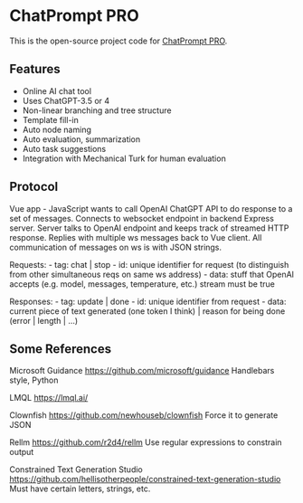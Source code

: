 # ChatPrompt PRO

This is the open-source project code for [ChatPrompt PRO](https://chatprompt.pro).

## Features

* Online AI chat tool
* Uses ChatGPT-3.5 or 4
* Non-linear branching and tree structure
* Template fill-in
* Auto node naming
* Auto evaluation, summarization
* Auto task suggestions
* Integration with Mechanical Turk for human evaluation

## Protocol

Vue app - JavaScript wants to call OpenAI ChatGPT API to do response to a set of messages. Connects to websocket
endpoint in backend Express server. Server talks to OpenAI endpoint and keeps track of streamed HTTP response.
Replies with multiple ws messages back to Vue client. All communication of messages on ws is with JSON strings.

Requests:
    - tag: chat | stop
    - id: unique identifier for request (to distinguish from other simultaneous reqs on same ws address)
    - data: stuff that OpenAI accepts (e.g. model, messages, temperature, etc.) stream must be true

Responses:
    - tag: update | done
    - id: unique identifier from request
    - data: current piece of text generated (one token I think) | reason for being done (error | length | ...)

## Some References

Microsoft Guidance
https://github.com/microsoft/guidance
Handlebars style, Python

LMQL
https://lmql.ai/

Clownfish
https://github.com/newhouseb/clownfish
Force it to generate JSON

Rellm
https://github.com/r2d4/rellm
Use regular expressions to constrain output

Constrained Text Generation Studio
https://github.com/hellisotherpeople/constrained-text-generation-studio
Must have certain letters, strings, etc.
